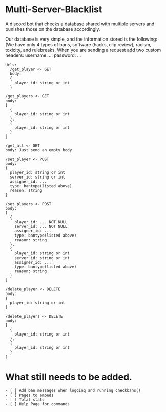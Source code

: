 # Multi-Server-Blacklist
A discord bot that checks a database shared with multiple servers and punishes those on the database accordingly.

Our database is very simple, and the information stored is the following: (We have only 4 types of bans, software (hacks, clip review), racism, toxicity, and rulebreaks.
    When you are sending a request add two custom headers:
      username: ...
      password: ...
      
    Urls:
      /get_player <- GET
      body:
      {
        player_id: string or int
      }

    /get_players <- GET
    body:
    [
      {
        player_id: string or int
      },
      {
        player_id: string or int
      }
    ]

    /get_all <- GET
    body: Just send an empty body

    /set_player <- POST
    body:
    {
      player_id: string or int
      server_id: string or int
      assigner_id: ...
      type: bantype(listed above)
      reason: string
    }

    /set_players <- POST
    body:
    [
      {
        player_id: ... NOT NULL
        server_id: ... NOT NULL
        assigner_id: ...
        type: bantype(listed above)
        reason: string
      },
      {
        player_id: string or int
        server_id: string or int
        assigner_id: ...
        type: bantype(listed above)
        reason: string
      }
    ]

    /delete_player <- DELETE
    body:
    {
      player_id: string or int
    }

    /delete_players <- DELETE
    body:
    [
      {
        player_id: string or int
      },
      {
        player_id: string or int
      }
    ]

# What still needs to be added.

    - [ ] Add ban messages when logging and running checkbans()
    - [ ] Pages to embeds
    - [ ] Total stats
    - [ ] Help Page for commands
